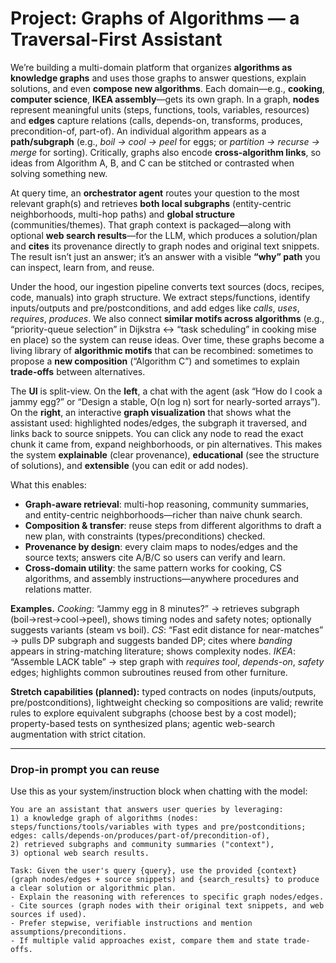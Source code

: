# Project: Graphs of Algorithms — a Traversal-First Assistant

We’re building a multi-domain platform that organizes **algorithms as knowledge graphs** and uses those graphs to answer questions, explain solutions, and even **compose new algorithms**. Each domain—e.g., **cooking**, **computer science**, **IKEA assembly**—gets its own graph. In a graph, **nodes** represent meaningful units (steps, functions, tools, variables, resources) and **edges** capture relations (calls, depends-on, transforms, produces, precondition-of, part-of). An individual algorithm appears as a **path/subgraph** (e.g., *boil → cool → peel* for eggs; or *partition → recurse → merge* for sorting). Critically, graphs also encode **cross-algorithm links**, so ideas from Algorithm A, B, and C can be stitched or contrasted when solving something new.

At query time, an **orchestrator agent** routes your question to the most relevant graph(s) and retrieves **both local subgraphs** (entity-centric neighborhoods, multi-hop paths) and **global structure** (communities/themes). That graph context is packaged—along with optional **web search results**—for the LLM, which produces a solution/plan and **cites** its provenance directly to graph nodes and original text snippets. The result isn’t just an answer; it’s an answer with a visible **“why” path** you can inspect, learn from, and reuse.

Under the hood, our ingestion pipeline converts text sources (docs, recipes, code, manuals) into graph structure. We extract steps/functions, identify inputs/outputs and pre/postconditions, and add edges like *calls*, *uses*, *requires*, *produces*. We also connect **similar motifs across algorithms** (e.g., “priority-queue selection” in Dijkstra ↔ “task scheduling” in cooking mise en place) so the system can reuse ideas. Over time, these graphs become a living library of **algorithmic motifs** that can be recombined: sometimes to propose a **new composition** (“Algorithm C”) and sometimes to explain **trade-offs** between alternatives.

The **UI** is split-view. On the **left**, a chat with the agent (ask “How do I cook a jammy egg?” or “Design a stable, O(n log n) sort for nearly-sorted arrays”). On the **right**, an interactive **graph visualization** that shows what the assistant used: highlighted nodes/edges, the subgraph it traversed, and links back to source snippets. You can click any node to read the exact chunk it came from, expand neighborhoods, or pin alternatives. This makes the system **explainable** (clear provenance), **educational** (see the structure of solutions), and **extensible** (you can edit or add nodes).

What this enables:

* **Graph-aware retrieval**: multi-hop reasoning, community summaries, and entity-centric neighborhoods—richer than naive chunk search.
* **Composition & transfer**: reuse steps from different algorithms to draft a new plan, with constraints (types/preconditions) checked.
* **Provenance by design**: every claim maps to nodes/edges and the source texts; answers cite A/B/C so users can verify and learn.
* **Cross-domain utility**: the same pattern works for cooking, CS algorithms, and assembly instructions—anywhere procedures and relations matter.

**Examples.**
*Cooking*: “Jammy egg in 8 minutes?” → retrieves subgraph (boil→rest→cool→peel), shows timing nodes and safety notes; optionally suggests variants (steam vs boil).
*CS*: “Fast edit distance for near-matches” → pulls DP subgraph and suggests banded DP; cites where *banding* appears in string-matching literature; shows complexity nodes.
*IKEA*: “Assemble LACK table” → step graph with *requires tool*, *depends-on*, *safety* edges; highlights common subroutines reused from other furniture.

**Stretch capabilities (planned):** typed contracts on nodes (inputs/outputs, pre/postconditions), lightweight checking so compositions are valid; rewrite rules to explore equivalent subgraphs (choose best by a cost model); property-based tests on synthesized plans; agentic web-search augmentation with strict citation.

---

### Drop-in prompt you can reuse

Use this as your system/instruction block when chatting with the model:

```
You are an assistant that answers user queries by leveraging:
1) a knowledge graph of algorithms (nodes: steps/functions/tools/variables with types and pre/postconditions; edges: calls/depends-on/produces/part-of/precondition-of),
2) retrieved subgraphs and community summaries ("context"),
3) optional web search results.

Task: Given the user's query {query}, use the provided {context} (graph nodes/edges + source snippets) and {search_results} to produce a clear solution or algorithmic plan. 
- Explain the reasoning with references to specific graph nodes/edges.
- Cite sources (graph nodes with their original text snippets, and web sources if used).
- Prefer stepwise, verifiable instructions and mention assumptions/preconditions.
- If multiple valid approaches exist, compare them and state trade-offs.
```

